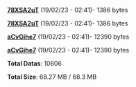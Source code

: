 [**78XSA2uT**](/data/78XSA2uT.txt) (19/02/23 - 02:41)- 1386 bytes

[**78XSA2uT**](/data/78XSA2uT.txt) (19/02/23 - 02:41)- 1386 bytes

[**aCvGihe7**](/data/aCvGihe7.txt) (19/02/23 - 02:41)- 12390 bytes

[**aCvGihe7**](/data/aCvGihe7.txt) (19/02/23 - 02:41)- 12390 bytes

**Total Datas**: 10606

**Total Size**: 68.27 MB / 68.3 MB